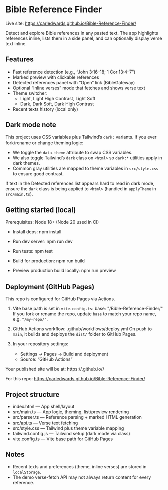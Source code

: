 # Bible Reference Finder

Live site: https://carledwards.github.io/Bible-Reference-Finder/

Detect and explore Bible references in any pasted text. The app highlights references inline, lists them in a side panel, and can optionally display verse text inline.

## Features
- Fast reference detection (e.g., “John 3:16–18; 1 Cor 13:4–7”)
- Marked preview with clickable references
- Detected references panel with “Open” link (BibleGateway)
- Optional “Inline verses” mode that fetches and shows verse text
- Theme switcher:
  - Light, Light High Contrast, Light Soft
  - Dark, Dark Soft, Dark High Contrast
- Recent texts history (local only)

## Dark mode note
This project uses CSS variables plus Tailwind’s `dark:` variants. If you ever fork/rename or change theming logic:
- We toggle the `data-theme` attribute to swap CSS variables.
- We also toggle Tailwind’s `dark` class on `<html>` so `dark:*` utilities apply in dark themes.
- Common gray utilities are mapped to theme variables in `src/style.css` to ensure good contrast.

If text in the Detected references list appears hard to read in dark mode, ensure the `dark` class is being applied to `<html>` (handled in `applyTheme` in `src/main.ts`).

## Getting started (local)
Prerequisites: Node 18+ (Node 20 used in CI)

- Install deps:
  npm install

- Run dev server:
  npm run dev

- Run tests:
  npm test

- Build for production:
  npm run build

- Preview production build locally:
  npm run preview

## Deployment (GitHub Pages)
This repo is configured for GitHub Pages via Actions.

1) Vite base path is set in `vite.config.ts`:
   base: "/Bible-Reference-Finder/"
   If you fork or rename the repo, update `base` to match your repo name, e.g. `"/my-repo/"`.

2) GitHub Actions workflow:
   .github/workflows/deploy.yml
   On push to `main`, it builds and deploys the `dist/` folder to GitHub Pages.

3) In your repository settings:
   - Settings → Pages → Build and deployment
   - Source: “GitHub Actions”

Your published site will be at:
https://<your-username>.github.io/<your-repo>/

For this repo:
https://carledwards.github.io/Bible-Reference-Finder/

## Project structure
- index.html — App shell/layout
- src/main.ts — App logic, theming, list/preview rendering
- src/parser.ts — Reference parsing + marked HTML generation
- src/api.ts — Verse text fetching
- src/style.css — Tailwind plus theme variable mapping
- tailwind.config.js — Tailwind setup (dark mode via class)
- vite.config.ts — Vite base path for GitHub Pages

## Notes
- Recent texts and preferences (theme, inline verses) are stored in `localStorage`.
- The demo verse-fetch API may not always return content for every reference.
